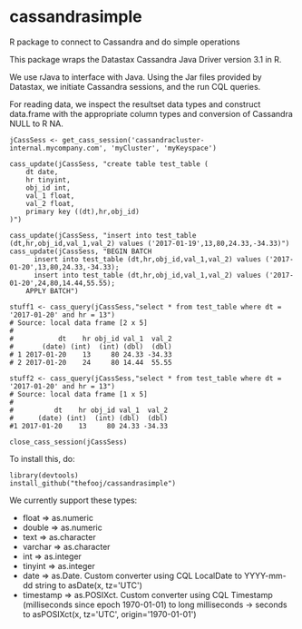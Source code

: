 # cassandrasimple
R package to connect to Cassandra and do simple operations

This package wraps the Datastax Cassandra Java Driver version 3.1 in R.

We use rJava to interface with Java.  Using the Jar files provided by Datastax, we initiate Cassandra sessions, and the run CQL queries.

For reading data, we inspect the resultset data types and construct data.frame with the appropriate column types and conversion of Cassandra NULL to R NA.

```
jCassSess <- get_cass_session('cassandracluster-internal.mycompany.com', 'myCluster', 'myKeyspace')

cass_update(jCassSess, "create table test_table (
    dt date,
    hr tinyint, 
    obj_id int, 
    val_1 float,
    val_2 float,
    primary key ((dt),hr,obj_id)  
)")

cass_update(jCassSess, "insert into test_table (dt,hr,obj_id,val_1,val_2) values ('2017-01-19',13,80,24.33,-34.33)")
cass_update(jCassSess, "BEGIN BATCH
      insert into test_table (dt,hr,obj_id,val_1,val_2) values ('2017-01-20',13,80,24.33,-34.33);
      insert into test_table (dt,hr,obj_id,val_1,val_2) values ('2017-01-20',24,80,14.44,55.55);
    APPLY BATCH")
    
stuff1 <- cass_query(jCassSess,"select * from test_table where dt = '2017-01-20' and hr = 13")    
# Source: local data frame [2 x 5]
# 
#           dt    hr obj_id val_1  val_2
#       (date) (int)  (int) (dbl)  (dbl)
# 1 2017-01-20    13     80 24.33 -34.33
# 2 2017-01-20    24     80 14.44  55.55

stuff2 <- cass_query(jCassSess,"select * from test_table where dt = '2017-01-20' and hr = 13")  
# Source: local data frame [1 x 5]
# 
#          dt    hr obj_id val_1  val_2
#      (date) (int)  (int) (dbl)  (dbl)
#1 2017-01-20    13     80 24.33 -34.33

close_cass_session(jCassSess)
```

To install this, do:

```
library(devtools)
install_github("thefooj/cassandrasimple")
```

We currently support these types:

* float => as.numeric
* double => as.numeric
* text => as.character
* varchar => as.character
* int => as.integer
* tinyint => as.integer
* date => as.Date.  Custom converter using CQL LocalDate to YYYY-mm-dd string to asDate(x, tz='UTC')
* timestamp => as.POSIXct.  Custom converter using CQL Timestamp (milliseconds since epoch 1970-01-01) to long milliseconds -> seconds to asPOSIXct(x, tz='UTC', origin='1970-01-01')

